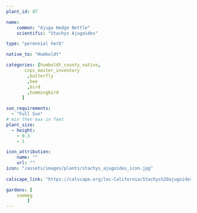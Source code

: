 ```yaml
---
plant_id: 87

name: 
    common: "Ajuga Hedge Nettle" 
    scientific: "Stachys Ajugoides" 

type: "perennial herb"

native_to: "Humboldt"

categories: [humboldt_county_native,
       cnps_master_inventory
        ,butterfly
        ,bee
        ,bird
        ,hummingbird 
      ]

sun_requirements:
  - "Full Sun"
# min then max in feet
plant_size:
  - height: 
    - 0.3
    - 1

icon_attribution: 
    name: ""
    url: ""
icon: "/assets/images/plants/stachys_ajugoides_icon.jpg"
 
calscape_link: "https://calscape.org/loc-California/Stachys%20ajugoides(%20)"

gardens: [
    suemeg
        ]
---
```


